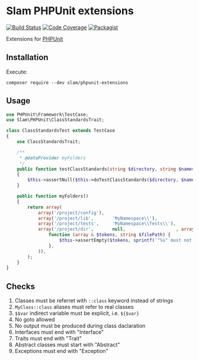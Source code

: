 # Slam PHPUnit extensions

[![Build Status](https://travis-ci.org/Slamdunk/phpunit-extensions.svg?branch=master)](https://travis-ci.org/Slamdunk/phpunit-extensions)
[![Code Coverage](https://scrutinizer-ci.com/g/Slamdunk/phpunit-extensions/badges/coverage.png?b=master)](https://scrutinizer-ci.com/g/Slamdunk/phpunit-extensions/?branch=master)
[![Packagist](https://img.shields.io/packagist/v/slam/phpunit-extensions.svg)](https://packagist.org/packages/slam/phpunit-extensions)

Extensions for [PHPUnit](https://github.com/sebastianbergmann/phpunit)

## Installation

Execute:

`composer require --dev slam/phpunit-extensions`

## Usage

```php
use PHPUnit\Framework\TestCase;
use Slam\PHPUnit\ClassStandardsTrait;

class ClassStandardsTest extends TestCase
{
    use ClassStandardsTrait;

    /**
     * @dataProvider myFolders
     */
    public function testClassStandards(string $directory, string $namespace = null, array $externalChecks = array())
    {
        $this->assertNull($this->doTestClassStandards($directory, $namespace, $externalChecks));
    }

    public function myFolders()
    {
        return array(
            array('/project/config'),
            array('/project/lib',       'MyNamespace\\'),
            array('/project/tests',     'MyNamespace\\Tests\\'),
            array('/project/dir',       null,                   , array(
                function (array & $tokens, string $filePath) {
                    $this->assertEmpty($tokens, sprintf('"%s" must not contain any PHP code'));
                },
            )),
        );
    }
}
```

## Checks

1. Classes must be referret with `::class` keyword instead of strings
1. `MyClass::class` aliases must refer to real classes
1. `$$var` indirect variable must be explicit, i.e. `${$var}`
1. No goto allowed
1. No output must be produced during class daclaration
1. Interfaces must end with "Interface"
1. Traits must end with "Trait"
1. Abstract classes must start with "Abstract"
1. Exceptions must end with "Exception"
